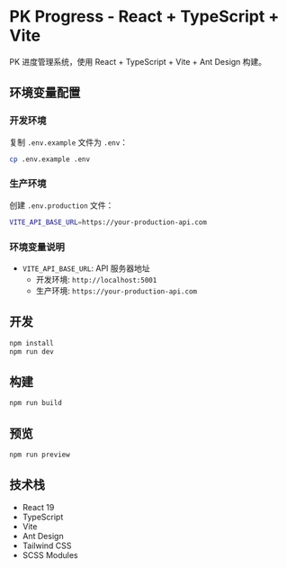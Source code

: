# PK Progress - React + TypeScript + Vite

PK 进度管理系统，使用 React + TypeScript + Vite + Ant Design 构建。

## 环境变量配置

### 开发环境

复制 `.env.example` 文件为 `.env`：

```bash
cp .env.example .env
```

### 生产环境

创建 `.env.production` 文件：

```bash
VITE_API_BASE_URL=https://your-production-api.com
```

### 环境变量说明

- `VITE_API_BASE_URL`: API 服务器地址
  - 开发环境: `http://localhost:5001`
  - 生产环境: `https://your-production-api.com`

## 开发

```bash
npm install
npm run dev
```

## 构建

```bash
npm run build
```

## 预览

```bash
npm run preview
```

## 技术栈

- React 19
- TypeScript
- Vite
- Ant Design
- Tailwind CSS
- SCSS Modules
